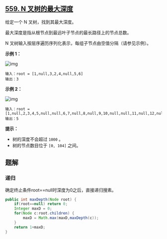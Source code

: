 ## [559. N 叉树的最大深度](https://leetcode-cn.com/problems/maximum-depth-of-n-ary-tree/)

给定一个 N 叉树，找到其最大深度。

最大深度是指从根节点到最远叶子节点的最长路径上的节点总数。

N 叉树输入按层序遍历序列化表示，每组子节点由空值分隔（请参见示例）。



**示例 1：**

![img](https://assets.leetcode.com/uploads/2018/10/12/narytreeexample.png)

```
输入：root = [1,null,3,2,4,null,5,6]
输出：3
```

**示例 2：**

![img](https://assets.leetcode.com/uploads/2019/11/08/sample_4_964.png)

```
输入：root = [1,null,2,3,4,5,null,null,6,7,null,8,null,9,10,null,null,11,null,12,null,13,null,null,14]
输出：5
```

 

**提示：**

- 树的深度不会超过 `1000` 。
- 树的节点数目位于 `[0, 104]` 之间。

## 题解

### 递归

确定终止条件root==null时深度为0之后，直接递归搜素。

```java
public int maxDepth(Node root) {
    if(root==null) return 0;
    Integer maxD = 0;
    for(Node c:root.children) {
        maxD = Math.max(maxD,maxDepth(c));
    }
    return 1+maxD;
}
```


